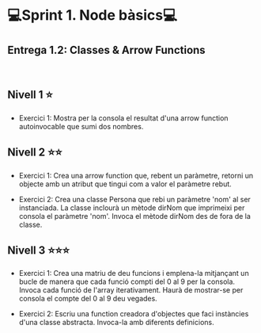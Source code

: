 # 💻Sprint 1. Node bàsics💻
## Entrega 1.2: Classes & Arrow Functions
</br>

## Nivell 1 ⭐
- Exercici 1:
Mostra per la consola el resultat d'una arrow function autoinvocable que sumi dos nombres.

## Nivell 2 ⭐⭐
- Exercici 1:
Crea una arrow function que, rebent un paràmetre, retorni un objecte amb un atribut que tingui com a valor el paràmetre rebut.

- Exercici 2:
Crea una classe Persona que rebi un paràmetre 'nom' al ser instanciada. La classe inclourà un mètode dirNom que imprimeixi per consola el paràmetre 'nom'. Invoca el mètode dirNom des de fora de la classe.

## Nivell 3 ⭐⭐⭐
- Exercici 1:
Crea una matriu de deu funcions i emplena-la mitjançant un bucle de manera que cada funció compti del 0 al 9 per la consola. Invoca cada funció de l'array iterativament. Haurà de mostrar-se per consola el compte del 0 al 9 deu vegades.

- Exercici 2:
Escriu una function creadora d'objectes que faci instàncies d'una classe abstracta. Invoca-la amb diferents definicions.
